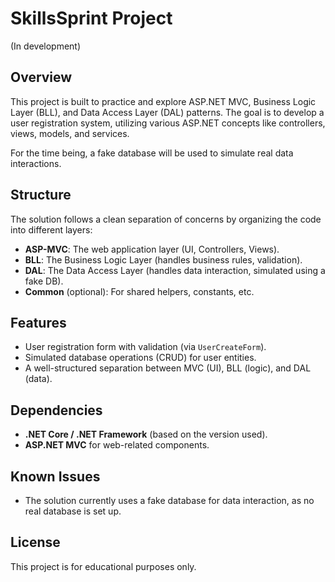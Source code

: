 # SkillsSprint Project
(In development)

## Overview
This project is built to practice and explore ASP.NET MVC, Business Logic Layer (BLL), and Data Access Layer (DAL) patterns. The goal is to develop a user registration system, utilizing various ASP.NET concepts like controllers, views, models, and services.

For the time being, a fake database will be used to simulate real data interactions.

## Structure
The solution follows a clean separation of concerns by organizing the code into different layers:

- **ASP-MVC**: The web application layer (UI, Controllers, Views).
- **BLL**: The Business Logic Layer (handles business rules, validation).
- **DAL**: The Data Access Layer (handles data interaction, simulated using a fake DB).
- **Common** (optional): For shared helpers, constants, etc.


## Features
- User registration form with validation (via `UserCreateForm`).
- Simulated database operations (CRUD) for user entities.
- A well-structured separation between MVC (UI), BLL (logic), and DAL (data).


## Dependencies
- **.NET Core / .NET Framework** (based on the version used).
- **ASP.NET MVC** for web-related components.

## Known Issues
- The solution currently uses a fake database for data interaction, as no real database is set up.

## License
This project is for educational purposes only.
